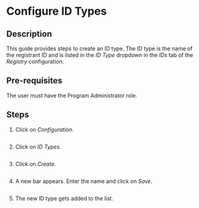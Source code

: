 # Configure ID Types

## Description

This guide provides steps to create an ID type. The ID type is the name of the registrant ID and is listed in the _ID Type_ dropdown in the _IDs_ tab of the _Registry_ configuration.

## Pre-requisites

The user must have the Program Administrator role.

## Steps

1. Click on _Configuration._

<figure><img src="../../../../../.gitbook/assets/id-configuation (1).png" alt=""><figcaption></figcaption></figure>

2. Click on _ID Types_.

<figure><img src="../../../../../.gitbook/assets/id-configuation-types (1).png" alt=""><figcaption></figcaption></figure>

3. Click on _Create_.

<figure><img src="../../../../../.gitbook/assets/id-types-create (1).PNG" alt=""><figcaption></figcaption></figure>

4. A new bar appears. Enter the name and click on _Save_.

<figure><img src="../../../../../.gitbook/assets/id-create-blank (3).PNG" alt=""><figcaption></figcaption></figure>

5. The new ID type gets added to the list.

<figure><img src="../../../../../.gitbook/assets/id-types-new.PNG" alt=""><figcaption></figcaption></figure>
